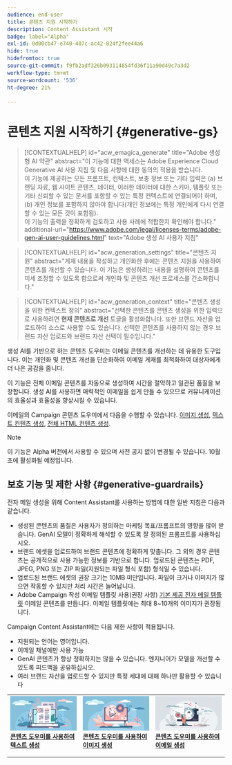 ```yaml
---
audience: end-user
title: 콘텐츠 지원 시작하기
description: Content Assistant 시작
badge: label="Alpha"
exl-id: 0d00cb47-e740-407c-ac42-824f2fee44a6
hide: true
hidefromtoc: true
source-git-commit: f9fb2adf326b093114854fd36f11a90d49c7a3d2
workflow-type: tm+mt
source-wordcount: '536'
ht-degree: 21%

---
```


# 콘텐츠 지원 시작하기 {#generative-gs}


>[!CONTEXTUALHELP]
>id="acw_emagica_generate"
>title="Adobe 생성형 AI 약관"
>abstract="이 기능에 대한 액세스는 Adobe Experience Cloud Generative AI 사용 지침 및 다음 사항에 대한 동의의 적용을 받습니다.<br>이 기능에 제공하는 모든 프롬프트, 컨텍스트, 보충 정보 또는 기타 입력은 (a) 브랜딩 자료, 웹 사이트 콘텐츠, 데이터, 이러한 데이터에 대한 스키마, 템플릿 또는 기타 신뢰할 수 있는 문서를 포함할 수 있는 특정 컨텍스트에 연결되어야 하며, (b) 개인 정보를 포함하지 않아야 합니다(개인 정보에는 특정 개인에게 다시 연결할 수 있는 모든 것이 포함됨).<br>이 기능의 출력을 정확하게 검토하고 사용 사례에 적합한지 확인해야 합니다."
>additional-url="https://www.adobe.com/legal/licenses-terms/adobe-gen-ai-user-guidelines.html" text="Adobe 생성 AI 사용자 지침"


>[!CONTEXTUALHELP]
>id="acw_generation_settings"
>title="콘텐츠 지원"
>abstract="게재 내용을 작성하고 개인화한 후에는 콘텐츠 지원을 사용하여 콘텐츠를 개선할 수 있습니다. 이 기능은 생성하려는 내용을 설명하여 콘텐츠를 미세 조정할 수 있도록 함으로써 개인화 및 콘텐츠 개선 프로세스를 간소화합니다."


>[!CONTEXTUALHELP]
>id="acw_generation_context"
>title="콘텐츠 생성을 위한 컨텍스트 정의"
>abstract="선택한 콘텐츠를 콘텐츠 생성을 위한 입력으로 사용하려면 **현재 콘텐츠로 개선** 토글을 활성화합니다. 또한 브랜드 자산을 업로드하여 소스로 사용할 수도 있습니다. 선택한 콘텐츠를 사용하지 않는 경우 브랜드 자산 업로드와 브랜드 자산 선택이 필수입니다."

생성 AI를 기반으로 하는 콘텐츠 도우미는 이메일 콘텐츠를 개선하는 데 유용한 도구입니다. 이는 개인화 및 콘텐츠 개선을 단순화하여 이메일 게재를 최적화하여 대상자에게 더 나은 공감을 줍니다.

이 기능은 전체 이메일 콘텐츠를 자동으로 생성하여 시간을 절약하고 일관된 품질을 보장합니다. 생성 AI를 사용하면 매력적인 이메일을 쉽게 만들 수 있으므로 커뮤니케이션의 효율성과 효율성을 향상시킬 수 있습니다.


이메일의 Campaign 콘텐츠 도우미에서 다음을 수행할 수 있습니다. [이미지 생성](generative-image.md), [텍스트 컨텐츠 생성](generative-content.md), [전체 HTML 컨텐츠 생성](generative-email.md).

>[!NOTE]
>
>이 기능은 Alpha 버전에서 사용할 수 있으며 사전 공지 없이 변경될 수 있습니다. 10월 초에 활성화될 예정입니다.

## 보호 기능 및 제한 사항 {#generative-guardrails}

전자 메일 생성을 위해 Content Assistant를 사용하는 방법에 대한 일반 지침은 다음과 같습니다.

* 생성된 콘텐츠의 품질은 사용자가 정의하는 마케팅 목표/프롬프트의 영향을 많이 받습니다. GenAI 모델이 정확하게 해석할 수 있도록 잘 정의된 프롬프트를 사용하십시오. 
* 브랜드 에셋을 업로드하여 브랜드 콘텐츠에 정확하게 맞춥니다. 그 외의 경우 콘텐츠는 공개적으로 사용 가능한 정보를 기반으로 합니다. 업로드된 콘텐츠는 PDF, JPEG, PNG 또는 ZIP 파일(지원되는 파일 형식 포함) 형식일 수 있습니다.
* 업로드된 브랜드 에셋의 권장 크기는 10MB 미만입니다. 파일이 크거나 이미지가 많으면 작동할 수 있지만 처리 시간은 늘어납니다.
* Adobe Campaign 작성 이메일 템플릿 사용(권장 사항) [기본 제공 전자 메일 템플릿](../email/create-email-templates.md) 이메일 콘텐츠를 만듭니다. 이메일 템플릿에는 최대 8~10개의 이미지가 권장됩니다.


Campaign Content Assistant에는 다음 제한 사항이 적용됩니다.

* 지원되는 언어는 영어입니다.
* 이메일 채널에만 사용 가능
* GenAI 콘텐츠가 항상 정확하지는 않을 수 있습니다. 엔지니어가 모델을 개선할 수 있도록 피드백을 공유하십시오.
* 여러 브랜드 자산을 업로드할 수 있지만 특정 세대에 대해 하나만 활용할 수 있습니다



<table style="table-layout:fixed"><tr style="border: 0;">
<td>
<a href="generative-content.md">
<img alt="텍스트 생성" src="assets/do-not-localize/text-genai.jpeg">
</a>
<div>
<a href="generative-content.md"><strong>콘텐츠 도우미를 사용하여 텍스트 생성</strong></a>
</div>
<p>
</td>
<td>
<a href="generative-image.md">
<img alt="이미지 생성" src="assets/do-not-localize/image-genai.jpeg">
</a>
<div><a href="generative-image.md"><strong>콘텐츠 도우미를 사용하여 이미지 생성</strong>
</div>
<p>
</td>
<td>
<a href="generative-email.md">
<img alt="이메일 생성" src="assets/do-not-localize/email-genai.jpeg">
</a>
<div>
<a href="generative-email.md"><strong>콘텐츠 도우미를 사용하여 이메일 생성</strong></a>
</div>
<p></td>
</tr></table>
